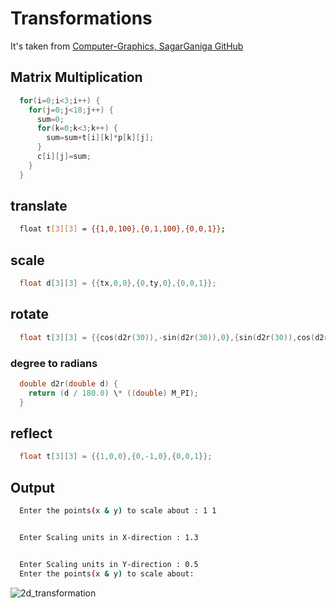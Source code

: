# Transformations

It's taken from [Computer-Graphics, SagarGaniga GitHub](https://github.com/SagarGaniga/computer-graphics)

## Matrix Multiplication

```cpp
  for(i=0;i<3;i++) {
    for(j=0;j<18;j++) {
      sum=0;
      for(k=0;k<3;k++) {
        sum=sum+t[i][k]*p[k][j];
      }
      c[i][j]=sum;
    }
  }
```

## translate

```bash
  float t[3][3] = {{1,0,100},{0,1,100},{0,0,1}};
```

## scale

```cpp
  float d[3][3] = {{tx,0,0},{0,ty,0},{0,0,1}};
```

## rotate

```cpp
  float t[3][3] = {{cos(d2r(30)),-sin(d2r(30)),0},{sin(d2r(30)),cos(d2r(30)),0},{0,0,1}};
```

### degree to radians

```cpp
  double d2r(double d) {
    return (d / 180.0) \* ((double) M_PI);
  }
```

## reflect

```cpp
  float t[3][3] = {{1,0,0},{0,-1,0},{0,0,1}};
```

## Output

```bash
  Enter the points(x & y) to scale about : 1 1


  Enter Scaling units in X-direction : 1.3


  Enter Scaling units in Y-direction : 0.5
  Enter the points(x & y) to scale about:
```
![2d_transformation](https://user-images.githubusercontent.com/46064269/235465746-1db87d5a-1ed3-474e-9ef3-681ecdbdb478.PNG)

<!-- ![step1](https://github.com/actionanand/cppGraphicsExamples/blob/main/assets/img/2d_transformation.PNG) -->
<!-- ![step1](https://raw.githubusercontent.com/actionanand/cppGraphicsExamples/main/assets/img/2d_transformation.PNG) -->
